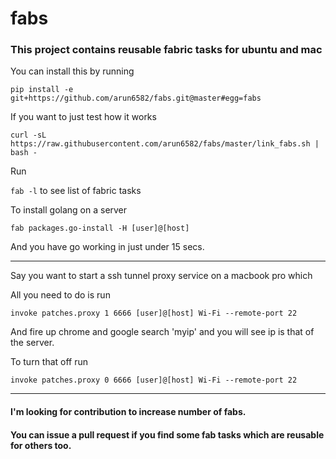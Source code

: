# fabs

### This project contains reusable fabric tasks for ubuntu and mac

You can install this by running

`pip install -e git+https://github.com/arun6582/fabs.git@master#egg=fabs`

If you want to just test how it works

`curl -sL https://raw.githubusercontent.com/arun6582/fabs/master/link_fabs.sh | bash -`

Run

`fab -l` to see list of fabric tasks

To install golang on a server

`fab packages.go-install -H [user]@[host]`

And you have go working in just under 15 secs.

---

Say you want to start a ssh tunnel proxy service on a macbook pro which

All you need to do is run

`invoke patches.proxy 1 6666 [user]@[host] Wi-Fi --remote-port 22`

And fire up chrome and google search 'myip' and you will see ip is that of the server.

To turn that off run 

`invoke patches.proxy 0 6666 [user]@[host] Wi-Fi --remote-port 22`

---

#### I'm looking for contribution to increase number of fabs.

#### You can issue a pull request if you find some fab tasks which are reusable for others too.

